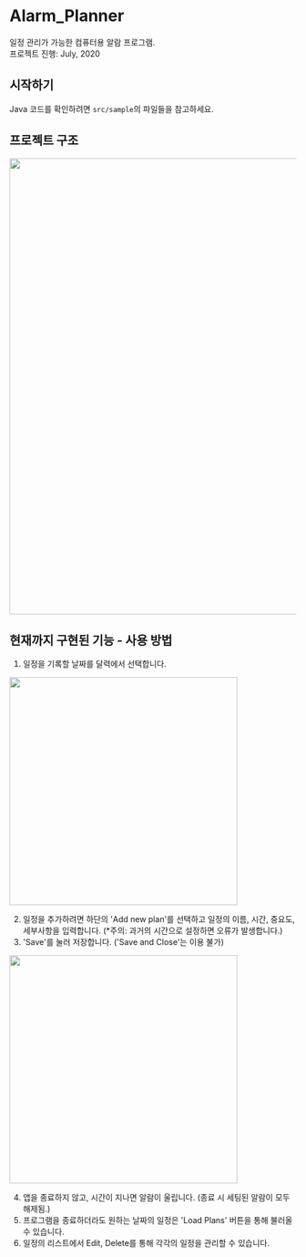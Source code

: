 # Alarm_Planner
일정 관리가 가능한 컴퓨터용 알람 프로그램.  
프로젝트 진행: July, 2020

## 시작하기
Java 코드를 확인하려면 `src/sample`의 파일들을 참고하세요.

## 프로젝트 구조
<p>
<img src=https://user-images.githubusercontent.com/99002885/156883976-0677e6bd-a87b-47c9-b7ea-3965eb75cad8.png height = 800>
</p>
  
## 현재까지 구현된 기능 - 사용 방법
1. 일정을 기록할 날짜를 달력에서 선택합니다.
<p>
<img src=https://user-images.githubusercontent.com/99002885/156886163-792105b5-b28d-435d-b204-30cd789b58e4.PNG height = 400>
</p>

2. 일정을 추가하려면 하단의 'Add new plan'를 선택하고 일정의 이름, 시간, 중요도, 세부사항을 입력합니다. (*주의: 과거의 시간으로 설정하면 오류가 발생합니다.)
3. 'Save'를 눌러 저장합니다. ('Save and Close'는 이용 불가)  
<p>
<img src=https://user-images.githubusercontent.com/99002885/156885808-140d55dc-31d8-42f1-8a2b-23f87558a733.png height = 400>
</p>

4. 앱을 종료하지 않고, 시간이 지나면 알람이 울립니다. (종료 시 세팅된 알람이 모두 해제됨.)
5. 프로그램을 종료하더라도 원하는 날짜의 일정은 'Load Plans' 버튼을 통해 불러올 수 있습니다. 
6. 일정의 리스트에서 Edit, Delete를 통해 각각의 일정을 관리할 수 있습니다.



